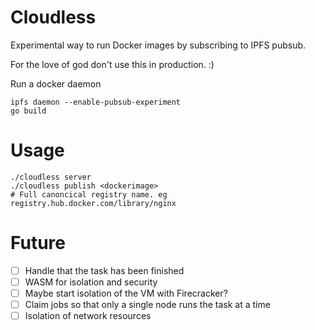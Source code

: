 # Cloudless

Experimental way to run Docker images by subscribing to IPFS pubsub.

For the love of god don't use this in production. :)


Run a docker daemon

```
ipfs daemon --enable-pubsub-experiment
go build
```

# Usage

```
./cloudless server
./cloudless publish <dockerimage>
# Full canoncical registry name. eg registry.hub.docker.com/library/nginx
```


# Future

 - [ ] Handle that the task has been finished
 - [ ] WASM for isolation and security
 - [ ] Maybe start isolation of the VM with Firecracker?
 - [ ] Claim jobs so that only a single node runs the task at a time
 - [ ] Isolation of network resources